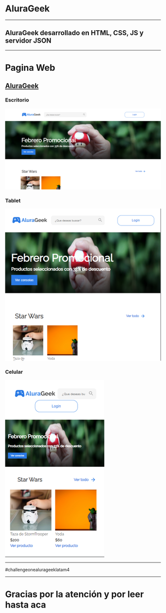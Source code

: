 # AluraGeek
***
## AluraGeek desarrollado en HTML, CSS, JS y servidor JSON
***
# Pagina Web

## [AluraGeek](https://alura-geek-tau.vercel.app/index.html)

### Escritorio
![Escritorio](assets/imagen_2023-05-02_005843599.png)
### Tablet
![Tablet](imagen_2023-05-02_005919848.png)
### Celular
![Celular](imagen_2023-05-02_005936608.png)
***
#challengeonealurageeklatam4
***
# Gracias por la atención y por leer hasta aca
